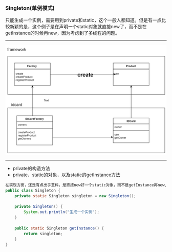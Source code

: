 ### Singleton(单例模式)
只能生成一个实例，需要用到private和static，这个一般人都知道。但是有一点比较新颖的是，这个例子是在声明一个static对象就直接new了，而不是在getInstance的时候再new，因为考虑到了多线程的问题。

---
![singleton](./resources/singleton.jpg)

---

- private的构造方法
- private、static的对象，以及static的getInstance方法

```java
在实现方面，还是有点出乎意料，是直接new好一个static对象，而不是getInstance再new,因为考虑到了多线程问题。
public class Singleton {
    private static Singleton singleton = new Singleton();

    private Singleton() {
        System.out.println("生成一个实例");
    }

    public static Singleton getInstance() {
        return singleton;
    }
}
```